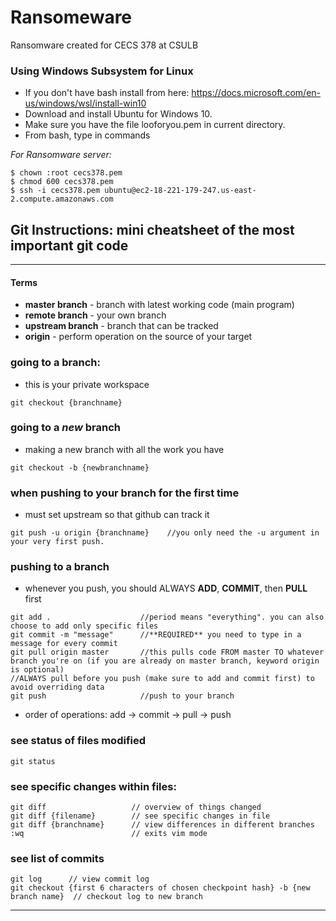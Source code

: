 # Ransomeware
Ransomware created for CECS 378 at CSULB

### Using Windows Subsystem for Linux

* If you don't have bash install from here: https://docs.microsoft.com/en-us/windows/wsl/install-win10
* Download and install Ubuntu for Windows 10.
* Make sure you have the file looforyou.pem in current directory.
* From bash, type in commands

_For Ransomware server:_

```
$ chown :root cecs378.pem
$ chmod 600 cecs378.pem
$ ssh -i cecs378.pem ubuntu@ec2-18-221-179-247.us-east-2.compute.amazonaws.com
```

## Git Instructions: mini cheatsheet of the most important git code
----
#### Terms
* **master branch** - branch with latest working code (main program)
* **remote branch** - your own branch
* **upstream branch** - branch that can be tracked
* **origin** - perform operation on the source of your target


### going to a branch:
* this is your private workspace
```
git checkout {branchname}
```

### going to a *new* branch
* making a new branch with all the work you have
```
git checkout -b {newbranchname}
```

### when pushing to your branch for the first time
* must set upstream so that github can track it 
```
git push -u origin {branchname}    //you only need the -u argument in your very first push. 
```

### pushing to a branch
* whenever you push, you should ALWAYS **ADD**, **COMMIT**, then **PULL** first
```
git add .                    //period means "everything". you can also choose to add only specific files
git commit -m "message"      //**REQUIRED** you need to type in a message for every commit
git pull origin master       //this pulls code FROM master TO whatever branch you're on (if you are already on master branch, keyword origin is optional)
//ALWAYS pull before you push (make sure to add and commit first) to avoid overriding data
git push                     //push to your branch
```
* order of operations:   	 add -> commit -> pull -> push

### see status of files modified
```
git status
```

### see specific changes within files:
```
git diff                   // overview of things changed
git diff {filename}        // see specific changes in file 
git diff {branchname}      // view differences in different branches
:wq                        // exits vim mode

```

### see list of commits
```
git log      // view commit log
git checkout {first 6 characters of chosen checkpoint hash} -b {new branch name}  // checkout log to new branch
```
----
